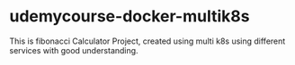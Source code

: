 # udemycourse-docker-multik8s
This is fibonacci Calculator Project, created using multi k8s using different services with good understanding.
